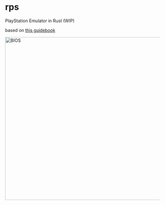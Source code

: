 # rps
PlayStation Emulator in Rust (WIP)

based on [this guidebook](https://svkt.org/~simias/guide.pdf)

<img width="530" alt="BIOS" src="https://user-images.githubusercontent.com/6854255/166867527-e08bfaf3-cb60-4849-8a3f-ef1d405d06eb.png">
